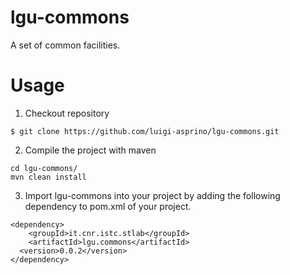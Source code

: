 # lgu-commons
A set of common facilities.

# Usage 
1. Checkout repository
```
$ git clone https://github.com/luigi-asprino/lgu-commons.git
```
2. Compile the project with maven
```
cd lgu-commons/
mvn clean install
```
3. Import lgu-commons into your project by adding the following dependency to pom.xml of your project.
```
<dependency>
	<groupId>it.cnr.istc.stlab</groupId>
	<artifactId>lgu.commons</artifactId>
  <version>0.0.2</version>
</dependency>
```

